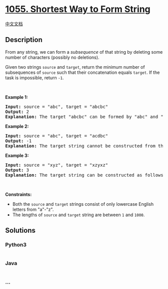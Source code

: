 # [1055. Shortest Way to Form String](https://leetcode.com/problems/shortest-way-to-form-string)

[中文文档](/solution/1000-1099/1055.Shortest%20Way%20to%20Form%20String/README.md)

## Description
<p>From any string, we can form a <i>subsequence</i> of that string by deleting some number of characters (possibly no deletions).</p>

<p>Given two strings <code>source</code> and <code>target</code>, return the minimum number of subsequences of <code>source</code> such that their concatenation equals <code>target</code>. If the task is impossible, return <code>-1</code>.</p>

<p> </p>

<p><strong>Example 1:</strong></p>

<pre>
<strong>Input: </strong>source = <span id="example-input-1-1">"abc"</span>, target = <span id="example-input-1-2">"abcbc"</span>
<strong>Output: </strong><span id="example-output-1">2</span>
<strong>Explanation: </strong>The target "abcbc" can be formed by "abc" and "bc", which are subsequences of source "abc".
</pre>

<p><strong>Example 2:</strong></p>

<pre>
<strong>Input: </strong>source = <span id="example-input-2-1">"abc"</span>, target = <span id="example-input-2-2">"acdbc"</span>
<strong>Output: </strong><span id="example-output-2">-1</span>
<strong>Explanation: </strong>The target string cannot be constructed from the subsequences of source string due to the character "d" in target string.
</pre>

<p><strong>Example 3:</strong></p>

<pre>
<strong>Input: </strong>source = <span id="example-input-3-1">"xyz"</span>, target = <span id="example-input-3-2">"xzyxz"</span>
<strong>Output: </strong><span id="example-output-3">3</span>
<strong>Explanation: </strong>The target string can be constructed as follows "xz" + "y" + "xz".
</pre>
<p> </p>
<p><strong>Constraints:</strong></p>

<ul>
	<li>Both the <code>source</code> and <code>target</code> strings consist of only lowercase English letters from "a"-"z".</li>
	<li>The lengths of <code>source</code> and <code>target</code> string are between <code>1</code> and <code>1000</code>.</li>
</ul>


## Solutions


<!-- tabs:start -->

### **Python3**

```python

```

### **Java**

```java

```

### **...**
```

```

<!-- tabs:end -->